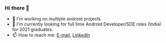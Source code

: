 ### Hi there 👋

- 🌱 I'm working on multiple android projects
- 👯 I'm currently looking for full time Android Developer/SDE roles (India) for 2021 graduates.
- 📫 How to reach me: [E-mail](https://www.linkedin.com/in/zed100/detail/contact-info/?lipi=urn%3Ali%3Apage%3Ad_flagship3_profile_view_base%3B5HrhUlBNSwuYLocH52bzTw%3D%3D&licu=urn%3Ali%3Acontrol%3Ad_flagship3_profile_view_base-contact_see_more), [LinkedIn](https://www.linkedin.com/in/zed100/)
<!--
**zedlabs/zedlabs** is a ✨ _special_ ✨ repository because its `README.md` (this file) appears on your GitHub profile.

Here are some ideas to get you started:

- 🔭 I’m currently working on ...
- 🌱 I’m currently learning ...
- 👯 I’m looking to collaborate on ...
- 🤔 I’m looking for help with ...
- 💬 Ask me about ...
- 📫 How to reach me: ...
- 😄 Pronouns: ...
- ⚡ Fun fact: ...
-->
